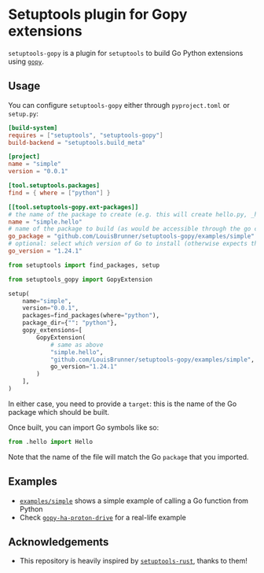 # Setuptools plugin for Gopy extensions

`setuptools-gopy` is a plugin for `setuptools` to build Go Python extensions using [`gopy`](https://github.com/go-python/gopy).

## Usage

You can configure `setuptools-gopy` either through `pyproject.toml` or `setup.py`:

```toml
[build-system]
requires = ["setuptools", "setuptools-gopy"]
build-backend = "setuptools.build_meta"

[project]
name = "simple"
version = "0.0.1"

[tool.setuptools.packages]
find = { where = ["python"] }

[[tool.setuptools-gopy.ext-packages]]
# the name of the package to create (e.g. this will create hello.py, _hello.DYLIB_SUFFIX and go.py in the simple package)
name = "simple.hello"
# name of the package to build (as would be accessible through the go cli)
go_package = "github.com/LouisBrunner/setuptools-gopy/examples/simple"
# optional: select which version of Go to install (otherwise expects the system to have it installed)
go_version = "1.24.1"
```

```python
from setuptools import find_packages, setup

from setuptools_gopy import GopyExtension

setup(
    name="simple",
    version="0.0.1",
    packages=find_packages(where="python"),
    package_dir={"": "python"},
    gopy_extensions=[
        GopyExtension(
            # same as above
            "simple.hello",
            "github.com/LouisBrunner/setuptools-gopy/examples/simple",
            go_version="1.24.1"
        )
    ],
)
```

In either case, you need to provide a `target`: this is the name of the Go package which should be built.

Once built, you can import Go symbols like so:

```python
from .hello import Hello
```

Note that the name of the file will match the Go `package` that you imported.

## Examples

 * [`examples/simple`](examples/simple) shows a simple example of calling a Go function from Python
 * Check [`gopy-ha-proton-drive`](https://github.com/LouisBrunner/gopy-ha-proton-drive) for a real-life example

## Acknowledgements

 * This repository is heavily inspired by [`setuptools-rust`](https://github.com/PyO3/setuptools-rust), thanks to them!
